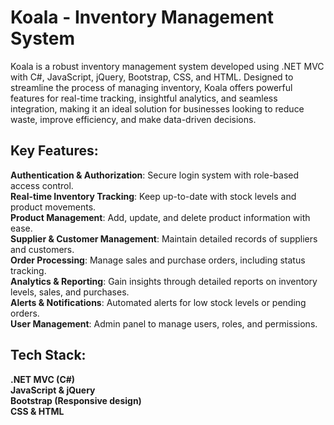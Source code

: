 # Koala - Inventory Management System
Koala is a robust inventory management system developed using .NET MVC with C#, JavaScript, jQuery, Bootstrap, CSS, and HTML. Designed to streamline the process of managing inventory,
Koala offers powerful features for real-time tracking, insightful analytics, and seamless integration, making it an ideal solution for businesses looking to reduce waste, improve efficiency,
and make data-driven decisions.

## Key Features:
**Authentication & Authorization**: Secure login system with role-based access control.<br/>
**Real-time Inventory Tracking**: Keep up-to-date with stock levels and product movements.<br/>
**Product Management**: Add, update, and delete product information with ease.<br/>
**Supplier & Customer Management**: Maintain detailed records of suppliers and customers.<br/>
**Order Processing**: Manage sales and purchase orders, including status tracking.<br/>
**Analytics & Reporting**: Gain insights through detailed reports on inventory levels, sales, and purchases.<br/>
**Alerts & Notifications**: Automated alerts for low stock levels or pending orders.<br/>
**User Management**: Admin panel to manage users, roles, and permissions.<br/>

## Tech Stack:
**.NET MVC (C#)** <br/>
**JavaScript & jQuery** <br/>
**Bootstrap (Responsive design)** <br/>
**CSS & HTML** <br/>
